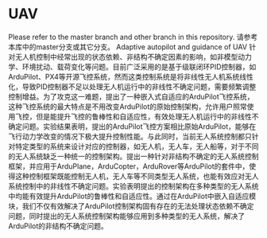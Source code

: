 # UAV
Please refer to the master branch and other branch in this repository. 请参考本库中的master分支或其它分支。
Adaptive autopilot and guidance of UAV
针对无人机控制中经常出现的状态依赖、非结构不确定因素的影响，如非模型动力学、环境扰动、载荷变化等问题。目前广泛采用的是基于级联闭环PID控制器，如ArduPilot、PX4等开源飞控系统，然而这类控制系统是将非线性无人机系统线性化，导致PID控制器不足以处理无人机运行中的非线性不确定问题，需要频繁调整控制增益。为了攻克这一难题，提出了一种嵌入式自适应的ArduPilot飞控系统，这种飞控系统的最大特点是不用改变ArduPilot的原始控制架构，允许用户照常使用飞控，但是能提升飞控的鲁棒性和自适应性，有效处理无人机运行中的非线性不确定问题。实验结果表明，提出的ArduPilot飞控方案相比原始ArduPilot，能够在飞行动力学改变的情况下极大提升控制性能。与此同时，当前无人系统控制都只针对特定类型的系统来设计对应的控制器，如无人机，无人车，无人船等，对于不同的无人系统缺乏一种统一的控制架构。提出一种针对非结构不确定的无人系统控制框架，并应用于ArduPlane，ArduCopter，ArduRover等ArduPilot的套件中，使得这种控制框架既能控制无人机，无人车等不同类型无人系统，也能有效应对无人系统控制中的非线性不确定问题。实验表明提出的控制架构在多种类型的无人系统中均能有效提升ArduPilot的鲁棒性和自适应性。通过在ArduPilot中嵌入自适应模块，我们不仅有效解决了ArduPilot控制架构固有存在的无法处理状态依赖不确定问题，同时提出的无人系统控制架构能够应用到多种类型的无人系统，解决了ArduPilot的非结构不确定问题。
